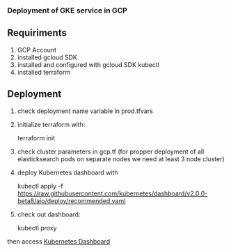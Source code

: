 ### Deployment of GKE service in GCP

## Requiriments 

1. GCP Account
2. installed gcloud SDK
3. installed and configured with gcloud SDK kubectl
4. installed terraform

## Deployment

1. check deployment name variable in prod.tfvars
2. initialize terraform with:

    terraform init

3. check cluster parameters in gcp.tf (for propper deployment of all elasticksearch pods on separate nodes we need at least 3 node cluster)
4. deploy Kubernetes dashboard with 

    kubectl apply -f https://raw.githubusercontent.com/kubernetes/dashboard/v2.0.0-beta8/aio/deploy/recommended.yaml

5. check out dashboard:

    kubectl proxy

then access [Kubernetes Dashboard](http://127.0.0.1:8001/api/v1/namespaces/kubernetes-dashboard/services/https:kubernetes-dashboard:/proxy/)

